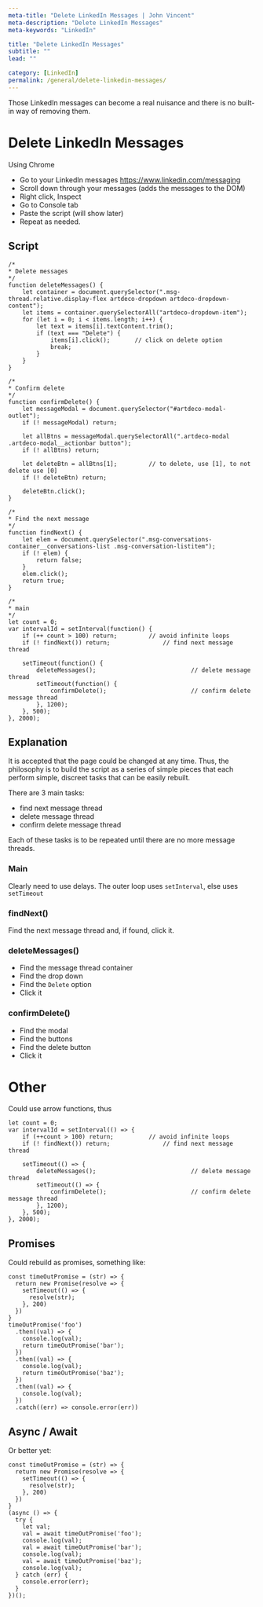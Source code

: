 ```yaml
---
meta-title: "Delete LinkedIn Messages | John Vincent"
meta-description: "Delete LinkedIn Messages"
meta-keywords: "LinkedIn"

title: "Delete LinkedIn Messages"
subtitle: ""
lead: ""

category: [LinkedIn]
permalink: /general/delete-linkedin-messages/
---
```


Those LinkedIn messages can become a real nuisance and there is no built-in way of removing them.

<!-- end -->

# Delete LinkedIn Messages

Using Chrome

* Go to your LinkedIn messages https://www.linkedin.com/messaging
* Scroll down through your messages (adds the messages to the DOM)
* Right click, Inspect
* Go to Console tab
* Paste the script (will show later)
* Repeat as needed.

## Script

```
/*
* Delete messages
*/
function deleteMessages() {
	let container = document.querySelector(".msg-thread.relative.display-flex artdeco-dropdown artdeco-dropdown-content");
	let items = container.querySelectorAll("artdeco-dropdown-item");
	for (let i = 0; i < items.length; i++) {
		let text = items[i].textContent.trim();
		if (text === "Delete") {
			items[i].click();		// click on delete option
			break;
		}
	}
}

/*
* Confirm delete
*/
function confirmDelete() {
	let messageModal = document.querySelector("#artdeco-modal-outlet");
	if (! messageModal) return;

	let allBtns = messageModal.querySelectorAll(".artdeco-modal .artdeco-modal__actionbar button");
	if (! allBtns) return;

	let deleteBtn = allBtns[1];			// to delete, use [1], to not delete use [0]
	if (! deleteBtn) return;

	deleteBtn.click();
}

/*
* Find the next message
*/
function findNext() {
	let elem = document.querySelector(".msg-conversations-container__conversations-list .msg-conversation-listitem");
	if (! elem) {
		return false;
	}
	elem.click();
	return true;
}

/*
* main
*/
let count = 0;
var intervalId = setInterval(function() {
	if (++ count > 100) return;			// avoid infinite loops
	if (! findNext()) return;				// find next message thread

	setTimeout(function() {
		deleteMessages();							// delete message thread
		setTimeout(function() {
			confirmDelete();						// confirm delete message thread
		}, 1200);
	}, 500);
}, 2000);
```

## Explanation

It is accepted that the page could be changed at any time. Thus, the philosophy is to build the script as a series of simple pieces that each perform simple, discreet tasks that can be easily rebuilt.

There are 3 main tasks:

* find next message thread
* delete message thread
* confirm delete message thread

Each of these tasks is to be repeated until there are no more message threads.

### Main

Clearly need to use delays. The outer loop uses `setInterval`, else uses `setTimeout`

### findNext()

Find the next message thread and, if found, click it.

### deleteMessages()

* Find the message thread container
* Find the drop down
* Find the `Delete` option
* Click it

### confirmDelete()

* Find the modal
* Find the buttons
* Find the delete button
* Click it

# Other

Could use arrow functions, thus

```
let count = 0;
var intervalId = setInterval(() => {
	if (++count > 100) return;			// avoid infinite loops
	if (! findNext()) return;				// find next message thread

	setTimeout(() => {
		deleteMessages();							// delete message thread
		setTimeout(() => {
			confirmDelete();						// confirm delete message thread
		}, 1200);
	}, 500);
}, 2000);
```

## Promises

Could rebuild as promises, something like:

```
const timeOutPromise = (str) => {
  return new Promise(resolve => {
    setTimeout(() => {
      resolve(str);
    }, 200)
  })
}
timeOutPromise('foo')
  .then((val) => {
    console.log(val);
    return timeOutPromise('bar');
  })
  .then((val) => {
    console.log(val);
    return timeOutPromise('baz');
  })
  .then((val) => {
    console.log(val);
  })
  .catch((err) => console.error(err))
```

## Async / Await

Or better yet:

```
const timeOutPromise = (str) => {
  return new Promise(resolve => {
    setTimeout(() => {
      resolve(str);
    }, 200)
  })
}
(async () => {
  try {
    let val;
    val = await timeOutPromise('foo');
    console.log(val);
    val = await timeOutPromise('bar');
    console.log(val);
    val = await timeOutPromise('baz');
    console.log(val);
  } catch (err) {
    console.error(err);
  }
})();
```

